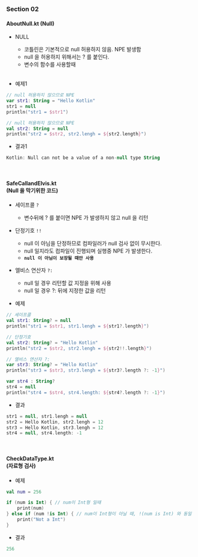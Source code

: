 ### Section 02

#### AboutNull.kt (Null)

- NULL
    - 코틀린은 기본적으로 null 허용하지 않음. NPE 발생함
    - null 을 허용하지 위해서는 ? 를 붙인다.
    - 변수의 함수를 사용할때
    
    <br>
            
- 예제1
~~~ kotlin
// null 허용하지 않으므로 NPE
var str1: String = "Hello Kotlin"
str1 = null
println("str1 = $str1")

// null 허용하지 않으므로 NPE
val str2: String = null
println("str2 = $str2, str2.lengh = ${str2.length}")
~~~
- 결과1
~~~ kotlin
Kotlin: Null can not be a value of a non-null type String
~~~

<br>

#### SafeCallandElvis.kt<br>(Null 을 막기위한 코드) 

- 세이프콜 `?`
    - 변수뒤에 ? 를 붙이면 NPE 가 발생하지 않고 null 을 리턴  
    
- 단정기호 `!!`
    - null 이 아님을 단정하므로 컴파일러가 null 검사 없이 무시한다.
    - null 일지라도 컴파일이 진행되며 실행중 NPE 가 발생한다.
    - **`null 이 아님이 보장될 때만 사용`**  
    
- 엘비스 연산자 `?:`
    - null 일 경우 리턴할 값 지정을 위해 사용
    - null 일 경우 ?: 뒤에 지정한 값을 리턴
    
    
- 예제
~~~ kotlin
// 세이프콜
val str1: String? = null
println("str1 = $str1, str1.lengh = ${str1?.length}")

// 단정기호
val str2: String? = "Hello Kotlin"
println("str2 = $str2, str2.lengh = ${str2!!.length}")

// 엘비스 연산자 ?:
var str3: String? = "Hello Kotlin"
println("str3 = $str3, str3.lengh = ${str3?.length ?: -1}")

var str4 : String?
str4 = null
println("str4 = $str4, str4.length: ${str4?.length ?: -1}")
~~~
- 결과
~~~ kotlin
str1 = null, str1.lengh = null
str2 = Hello Kotlin, str2.lengh = 12
str3 = Hello Kotlin, str3.lengh = 12
str4 = null, str4.length: -1
~~~



<br>

#### CheckDataType.kt<br>(자료형 검사) 

- 예제
~~~ kotlin
val num = 256

if (num is Int) { // num이 Int형 일때
    print(num)
} else if (num !is Int) { // num이 Int형이 아닐 때, !(num is Int) 와 동일
    print("Not a Int")
}
~~~
- 결과
~~~ kotlin
256
~~~
